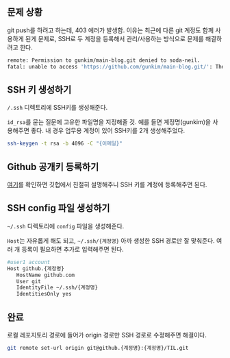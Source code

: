 ## 문제 상황
git push를 하려고 하는데, 403 에러가 발생함. 이유는 최근에 다른 git 계정도 함께 사용하게 된게 문제로, SSH로 두 계정을 등록해서 관리/사용하는 방식으로 문제를 해결하려고 한다.
```sh
remote: Permission to gunkim/main-blog.git denied to soda-neil.
fatal: unable to access 'https://github.com/gunkim/main-blog.git/': The requested URL returned error: 403
```

## SSH 키 생성하기

`/.ssh` 디렉토리에 SSH키를 생성해준다.

`id_rsa`를 묻는 질문에 고유한 파일명을 지정해줄 것. 예를 들면 계정명(gunkim)을 사용해주면 좋다. 내 경우 업무용 계정이 있어 SSH키를 2개 생성해주었다.

```sh
ssh-keygen -t rsa -b 4096 -C "{이메일}"
```

## Github 공개키 등록하기

[여기](https://docs.github.com/en/authentication/connecting-to-github-with-ssh/adding-a-new-ssh-key-to-your-github-account)를 확인하면 깃헙에서 친절히 설명해주니 SSH 키를 계정에 등록해주면 된다.

## SSH config 파일 생성하기

`~/.ssh` 디렉토리에 `config` 파일을 생성해준다.

`Host`는 자유롭게 해도 되고, `~/.ssh/{계정명}` 아까 생성한 SSH 경로만 잘 맞춰준다. 여러 개 등록이 필요하면 추가로 입력해주면 된다.

```sh
#user1 account
Host github.{계정명}
   HostName github.com
   User git
   IdentityFile ~/.ssh/{계정명}
   IdentitiesOnly yes
```

## 완료

로컬 레포지토리 경로에 들어가 origin 경로만 SSH 경로로 수정해주면 해결이다.
```sh
git remote set-url origin git@github.{계정명}:{계정명}/TIL.git
```
